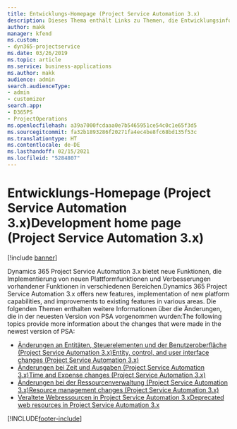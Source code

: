 ```yaml
---
title: Entwicklungs-Homepage (Project Service Automation 3.x)
description: Dieses Thema enthält Links zu Themen, die Entwicklungsinformationen für Dynamics 365 Project Service Automation (PSA) Version 3.x bereitstellen.
author: makk
manager: kfend
ms.custom:
- dyn365-projectservice
ms.date: 03/26/2019
ms.topic: article
ms.service: business-applications
ms.author: makk
audience: admin
search.audienceType:
- admin
- customizer
search.app:
- D365PS
- ProjectOperations
ms.openlocfilehash: a39a7000fcdaaa0e7b5465951ce54c0c1e65f3d5
ms.sourcegitcommit: fa32b1893286f20271fa4ec4be8fc68bd135f53c
ms.translationtype: HT
ms.contentlocale: de-DE
ms.lasthandoff: 02/15/2021
ms.locfileid: "5284807"
---
```

# <a name="development-home-page-project-service-automation-3x"></a><span data-ttu-id="6c77e-103">Entwicklungs-Homepage (Project Service Automation 3.x)</span><span class="sxs-lookup"><span data-stu-id="6c77e-103">Development home page (Project Service Automation 3.x)</span></span>

[!include [banner](../../includes/psa-now-project-operations.md)]

<span data-ttu-id="6c77e-104">Dynamics 365 Project Service Automation 3.x bietet neue Funktionen, die Implementierung von neuen Plattformfunktionen und Verbesserungen vorhandener Funktionen in verschiedenen Bereichen.</span><span class="sxs-lookup"><span data-stu-id="6c77e-104">Dynamics 365 Project Service Automation 3.x offers new features, implementation of new platform capabilities, and improvements to existing features in various areas.</span></span> <span data-ttu-id="6c77e-105">Die folgenden Themen enthalten weitere Informationen über die Änderungen, die in der neuesten Version von PSA vorgenommen wurden:</span><span class="sxs-lookup"><span data-stu-id="6c77e-105">The following topics provide more information about the changes that were made in the newest version of PSA:</span></span>

- [<span data-ttu-id="6c77e-106">Änderungen an Entitäten, Steuerelementen und der Benutzeroberfläche (Project Service Automation 3.x)</span><span class="sxs-lookup"><span data-stu-id="6c77e-106">Entity, control, and user interface changes (Project Service Automation 3.x)</span></span>](../developer-guides/entity-changes-v3.x.md)
- [<span data-ttu-id="6c77e-107">Änderungen bei Zeit und Ausgaben (Project Service Automation 3.x)</span><span class="sxs-lookup"><span data-stu-id="6c77e-107">Time and Expense changes (Project Service Automation 3.x)</span></span>](../developer-guides/time-expense-changes-v3.x.md)
- [<span data-ttu-id="6c77e-108">Änderungen bei der Ressourcenverwaltung (Project Service Automation 3.x)</span><span class="sxs-lookup"><span data-stu-id="6c77e-108">Resource management changes (Project Service Automation 3.x)</span></span>](../developer-guides/resource-management-changes-v3.x.md)
- [<span data-ttu-id="6c77e-109">Veraltete Webressourcen in Project Service Automation 3.x</span><span class="sxs-lookup"><span data-stu-id="6c77e-109">Deprecated web resources in Project Service Automation 3.x</span></span>](../developer-guides/web-resources-deprecated-v3.x.md)


[!INCLUDE[footer-include](../../includes/footer-banner.md)]